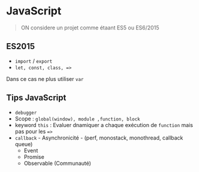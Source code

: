 

# JavaScript

> ON considere un projet comme étaant ES5 ou ES6/2015

## ES2015

* `import` / `export`
* `let, const, class, =>`

Dans ce cas ne plus utiliser `var`

## Tips JavaScript

* `debugger`
* Scope : `global(window), module ,function, block`
* keyword `this` : Evaluer dnamiquer a chaque exécution de `function` mais pas pour les `=>`
* `callback` - Asynchronicité - (perf, monostack, monothread, callback queue)
    * Event
    * Promise
    * Observable (Communauté)